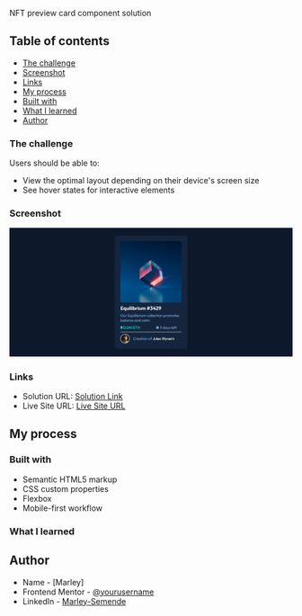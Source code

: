 NFT preview card component solution

## Table of contents

 - [The challenge](#the-challenge)
 - [Screenshot](#screenshot)
 - [Links](#links)
- [My process](#my-process)
 - [Built with](#built-with)
 - [What I learned](#what-i-learned)
- [Author](#author)

### The challenge


Users should be able to:


- View the optimal layout depending on their device's screen size
- See hover states for interactive elements


### Screenshot


![](./screenshot.png)

### Links


- Solution URL: [Solution Link](https://github.com/Marley-Semende/NFT-Preview-Card)
- Live Site URL: [Live Site URL]()


## My process


### Built with


- Semantic HTML5 markup
- CSS custom properties
- Flexbox
- Mobile-first workflow


### What I learned


## Author


- Name - [Marley]
- Frontend Mentor - [@yourusername](https://www.frontendmentor.io/profile/Marley-Semende)
- LinkedIn - [Marley-Semende]()


